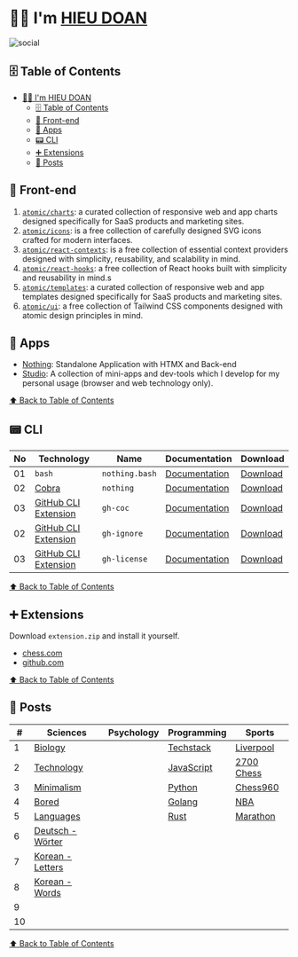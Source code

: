 # 👨‍💻 I'm [HIEU DOAN][hieudoanm]

![social](https://raw.githubusercontent.com/hieudoanm/hieudoanm/refs/heads/master/assets/images/cover.png)

## 🗄️ Table of Contents

- [👨‍💻 I'm HIEU DOAN](#-im-hieu-doan)
  - [🗄️ Table of Contents](#️-table-of-contents)
  - [🎨 Front-end](#-front-end)
  - [📱 Apps](#-apps)
  - [📟 CLI](#-cli)
  - [➕ Extensions](#-extensions)
  - [📰 Posts](#-posts)

## 🎨 Front-end

1. [`atomic/charts`][atomic-charts]: a curated collection of responsive web and app charts designed specifically for SaaS products and marketing sites.
2. [`atomic/icons`][atomic-icons]: is a free collection of carefully designed SVG icons crafted for modern interfaces.
3. [`atomic/react-contexts`][atomic-react-contexts]: is a free collection of essential context providers designed with simplicity, reusability, and scalability in mind.
4. [`atomic/react-hooks`][atomic-react-hooks]: a free collection of React hooks built with simplicity and reusability in mind.s
5. [`atomic/templates`][atomic-templates]: a curated collection of responsive web and app templates designed specifically for SaaS products and marketing sites.
6. [`atomic/ui`][atomic-ui]: a free collection of Tailwind CSS components designed with atomic design principles in mind.

## 📱 Apps

- [Nothing][app-nothing]: Standalone Application with HTMX and Back-end
- [Studio][app-studio]: A collection of mini-apps and dev-tools which I develop for my personal usage (browser and web technology only).

[⬆️ Back to Table of Contents](#️-table-of-contents)

## 📟 CLI

| No  | Technology                               | Name           | Documentation               | Download                  |
| --- | ---------------------------------------- | -------------- | --------------------------- | ------------------------- |
| 01  | `bash`                                   | `nothing.bash` | [Documentation][doc-bash]   | [Download][dl-bash]       |
| 02  | [Cobra](https://cobra.dev/)              | `nothing`      | [Documentation][doc-cobra]  | [Download][dl-cobra]      |
| 03  | [GitHub CLI Extension][gh-cli-extension] | `gh-coc`       | [Documentation][doc-gh-cli] | [Download][dl-gh-coc]     |
| 02  | [GitHub CLI Extension][gh-cli-extension] | `gh-ignore`    | [Documentation][doc-gh-cli] | [Download][dl-gh-ignore]  |
| 03  | [GitHub CLI Extension][gh-cli-extension] | `gh-license`   | [Documentation][doc-gh-cli] | [Download][dl-gh-license] |

[⬆️ Back to Table of Contents](#️-table-of-contents)

## ➕ Extensions

Download `extension.zip` and install it yourself.

- [chess.com](https://github.com/hieudoanm/hieudoanm.github.io/tree/master/packages/extensions/browsers/chess.com/download)
- [github.com](https://github.com/hieudoanm/hieudoanm.github.io/tree/master/packages/extensions/browsers/github.com/download)

[⬆️ Back to Table of Contents](#️-table-of-contents)

## 📰 Posts

| #   | Sciences                                | Psychology | Programming                   | Sports                      |
| --- | --------------------------------------- | ---------- | ----------------------------- | --------------------------- |
| 1   | [Biology][post-biology]                 |            | [Techstack][post-techstack]   | [Liverpool][post-liverpool] |
| 2   | [Technology][post-technology]           |            | [JavaScript][post-javascript] | [2700 Chess][post-2700]     |
| 3   | [Minimalism][post-minimalism]           |            | [Python][post-python]         | [Chess960][post-960]        |
| 4   | [Bored][post-bored]                     |            | [Golang][post-golang]         | [NBA][post-nba]             |
| 5   | [Languages][post-languages]             |            | [Rust][post-rust]             | [Marathon][post-marathon]   |
| 6   | [Deutsch - Wörter][post-deutsch-words]  |            |                               |                             |
| 7   | [Korean - Letters][post-korean-letters] |            |                               |                             |
| 8   | [Korean - Words][post-korean-words]     |            |                               |                             |
| 9   |                                         |            |                               |                             |
| 10  |                                         |            |                               |                             |

[⬆️ Back to Table of Contents](#️-table-of-contents)

[app-nothing]: https://nothing-tech.onrender.com/
[app-studio]: https://hieudoanm.github.io/apps

[atomic-charts]: https://hieudoanm.github.io/atomic/charts/
[atomic-icons]: https://hieudoanm.github.io/atomic/icons/
[atomic-react-contexts]: https://hieudoanm.github.io/atomic/react/contexts/
[atomic-react-hooks]: https://hieudoanm.github.io/atomic/react/hooks/
[atomic-templates]: https://hieudoanm.github.io/atomic/templates/
[atomic-ui]: https://hieudoanm.github.io/atomic/ui/

[doc-bash]: https://github.com/hieudoanm/hieudoanm.github.io/tree/master/packages/cli/bash/README.md
[doc-cobra]: https://github.com/hieudoanm/hieudoanm.github.io/tree/master/packages/cli/go.dev/cobra/README.md
[doc-gh-cli]: https://github.com/hieudoanm/hieudoanm.github.io/tree/master/packages/cli/go.dev/github/extensions/README.md

[dl-bash]: https://github.com/hieudoanm/hieudoanm.github.io/tree/master/packages/cli/bash/dist/nothing.bash
[dl-cobra]: https://github.com/hieudoanm/hieudoanm.github.io/tree/master/packages/cli/go.dev/cobra/bin/nothing
[dl-gh-coc]: https://github.com/hieudoanm/hieudoanm.github.io/tree/master/packages/cli/go.dev/github/extensions/bin/gh-coc
[dl-gh-ignore]: https://github.com/hieudoanm/hieudoanm.github.io/tree/master/packages/cli/go.dev/github/extensions/bin/gh-ignore
[dl-gh-license]: https://github.com/hieudoanm/hieudoanm.github.io/tree/master/packages/cli/go.dev/github/extensions/bin/gh-license

[gh-cli-extension]: https://cli.github.com/manual/gh_extension

[hieudoanm]: https://hieudoanm.github.io

[post-2700]: https://hieudoanm.github.io/posts/sports/individual/chess/fide/2700/
[post-960]: https://hieudoanm.github.io/posts/sports/individual/chess/variants/
[post-biology]: https://hieudoanm.github.io/posts/education/steam/sciences/biology/
[post-bored]: https://hieudoanm.github.io/posts/personal/bored/
[post-golang]: https://hieudoanm.github.io/posts/education/steam/technology/programming/languages/low-level/golang/
[post-javascript]: https://hieudoanm.github.io/posts/education/steam/technology/programming/languages/front-end/javascript/
[post-languages]: https://hieudoanm.github.io/posts/education/social/languages/languages/
[post-deutsch-words]: https://hieudoanm.github.io/posts/education/social/languages/deutsch/w%C3%B6rter/
[post-korean-letters]: https://hieudoanm.github.io/posts/education/social/languages/korean/letters/
[post-korean-words]: https://hieudoanm.github.io/posts/education/social/languages/korean/words/
[post-liverpool]: https://hieudoanm.github.io/posts/sports/team/association-football/english/liverpool/
[post-marathon]: https://hieudoanm.github.io/posts/sports/individual/marathon/
[post-minimalism]: https://hieudoanm.github.io/posts/materialism/minimalism/
[post-nba]: https://hieudoanm.github.io/posts/sports/team/basketball/nba/
[post-python]: https://hieudoanm.github.io/posts/education/steam/technology/programming/languages/data-science/python/
[post-rust]: https://hieudoanm.github.io/posts/education/steam/technology/programming/languages/low-level/rust/
[post-technology]: https://hieudoanm.github.io/posts/materialism/technology/
[post-techstack]: https://hieudoanm.github.io/posts/education/steam/technology/programming/techstack/
